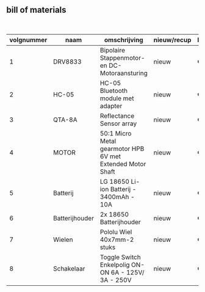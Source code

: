 ## bill of materials
<br />

|volgnummer|naam          |omschrijving                                              |nieuw/recup|kostprijs/stuk|aantal|subtotaal|
|----------|--------------|----------------------------------------------------------|-----------|--------------|------|---------|
|         1|DRV8833       |Bipolaire Stappenmotor- en DC-Motoraansturing             |   nieuw   |€ 3,00        |  1   |€ 3,00   |
|         2|HC-05         |HC-05 Bluetooth module met adapter                        |   nieuw   |€ 6,50        |  1   |€ 6,50   |
|         3|QTA-8A        |Reflectance Sensor array                                  |   nieuw   |€ 12,30       |  1   |€ 12,30  |
|         4|MOTOR         |50:1 Micro Metal gearmotor HPB 6V met Extended Motor Shaft|   nieuw   |€ 21,60       |  2   |€ 43,20  |
|         5|Batterij      |LG 18650 Li-ion Batterij - 3400mAh - 10A                  |   nieuw   |€ 6,00        |  2   |€ 12,00  |
|         6|Batterijhouder|2x 18650 Batterijhouder                                   |   nieuw   |€ 1,50        |  1   |€ 1,50   |
|         7|Wielen        |Pololu Wiel 40x7mm-2 stuks                                |   nieuw   |€ 4,90        |  1   |€ 4,90   |
|         8|Schakelaar    |Toggle Switch Enkelpolig ON-ON 6A - 125V/ 3A - 250V       |   nieuw   |€ 1,50        |  1   |€ 1,50   |
